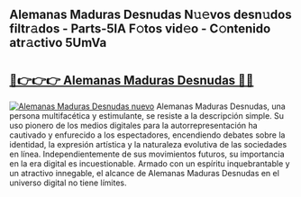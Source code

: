 ## Alemanas Maduras Desnudas N𝚞𝚎vos desn𝚞dos filtr𝚊dos - Parts-5lA F𝚘tos vid𝚎o - C𝚘ntenido atr𝚊ctivo 5UmVa

# <h2><a href="http://mb8kcz.tromn.icu/?c=Alemanas+Maduras+Desnudas">🔗👉👉👉 Alemanas Maduras Desnudas 🔗🔗</a></h2>

[![Alemanas Maduras Desnudas nuevo](https://i.imgur.com/pEAQMta.gif)](http://mb8kcz.tromn.icu/?c=Alemanas+Maduras+Desnudas)
Alemanas Maduras Desnudas, una persona multifacética y estimulante, se resiste a la descripción simple. Su uso pionero de los medios digitales para la autorrepresentación ha cautivado y enfurecido a los espectadores, encendiendo debates sobre la identidad, la expresión artística y la naturaleza evolutiva de las sociedades en línea. Independientemente de sus movimientos futuros, su importancia en la era digital es incuestionable. Armado con un espíritu inquebrantable y un atractivo innegable, el alcance de Alemanas Maduras Desnudas en el universo digital no tiene límites.
